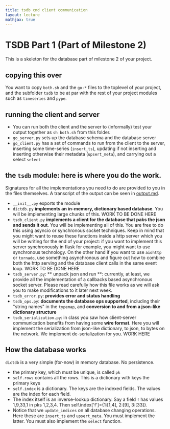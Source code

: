 ```yaml
---
title: tsdb cnd client communication
layout: lecture
mathjax: true
---
```


# TSDB Part 1 (Part of Milestone 2)

This is a skeleton for the database part of milestone 2 of your project.

## copying this over

You want to copy `both.sh` and the `go-*` files to the toplevel of your project, and the subfolder `tsdb` to be at par with the rest of your project modules such as `timeseries` and `pype`.

## running the client and server

- You can run both the client and the server to (informally) test your output together as `sh both.sh` from this folder.
- `go_server.py` sets up the database schema and the database server
- `go_client.py` has a set of commands to run from the client to the server, inserting some time-series (`insert_ts`), updating if not inserting and inserting otherwise their metadata (`upsert_meta`), and carrying out a select `select`

## the `tsdb` module: here is where you do the work.

Signatures for all the implementations you need to do are provided to you in the files themselves. A transcript of the output can be seen in [output.md](output.md).

- `__init__.py` exports the module
- `dictdb.py` **implements an in-memory, dictionary based database**. You will be implementing large chunks of this. WORK TO BE DONE HERE
- `tsdb_client.py` **implements a client for the database that paks the json and sends it out**. You will be implementing all of this. You are free to do this using asyncio or synchronous socket techniques. Keep in mind that you might want to reuse these functions inside a http server which you will be writing for the end of your project: if you want to implement this server synchronously in flask for example, you might want to use synchronous technology. On the other hand if you want to use `aiohttp` or `tornado`, use something asynchronous and figure out how to combine both the http serving and the database client calls in the same event loop. WORK TO BE DONE HERE
- `tsdb_server.py`: ** unpack json and run **: currently, at least, we provide all the implementation of a callbacks based asynchronous socket server. Please read carefully how this file works as we will ask you to make modifications to it later next week.
- `tsdb_error.py`: **provides error and status handling**
- `tsdb_ops.py`: **documents the database ops supported**, including their "string names" in the `typemap`, and **conversion to and from a json-like dictionary structure**
- `tsdb_serialization.py`: in class you saw how client-server communication benefits from having some **wire format**. Here you will implement the serialization from json-like dictionary, to json, to bytes on the network. We implement de-serialization for you. WORK HERE

## How the database works

`dictdb` is a very simple (for-now) in memory database. No persistence.

- the primary key, which must be unique, is called `pk`
- `self.rows` contains all the rows. This is a dictionary with keys the primary keys
- `self.index` is a dictionary. The keys are the indexed fields. The values are the index for each field.
- The index itself is an inverse-lookup dictionary. Say a field `f` has values 1,9,33,1 in pks 1,2,3,4. Then self.index['f']={1:[1,4], 2:[9], 3:[33]}.
- Notice that we `update_indices` on all database changing operations. Here these are `insert_ts` and `upsert_meta`. You must implement the latter. You must also implement the `select` function.

